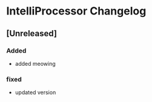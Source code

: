 <!-- Keep a Changelog guide -> https://keepachangelog.com -->

# IntelliProcessor Changelog

## [Unreleased]
### Added
- added meowing

### fixed
- updated version

